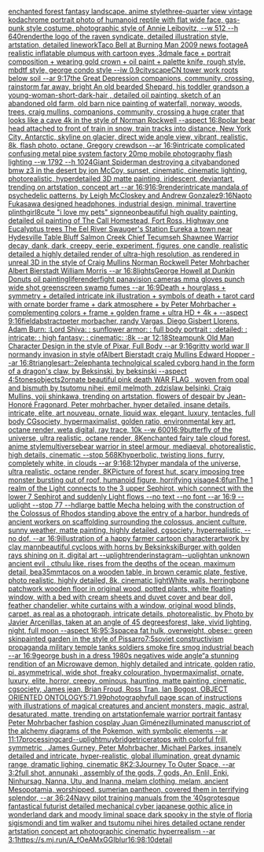 [enchanted forest fantasy landscape. anime style](https://www.ebank.nz/aiartgenerator?category=enchanted%2520forest%2520fantasy%2520landscape.%2520anime%2520style)[three-quarter view vintage kodachrome portrait photo of humanoid reptile with flat wide face, gas-punk style costume, photographic style of Annie Leibovitz, --w 512 --h 640](https://www.ebank.nz/aiartgenerator?category=three-quarter%2520view%2520vintage%2520kodachrome%2520portrait%2520photo%2520of%2520humanoid%2520reptile%2520with%2520flat%2520wide%2520face%2C%2520gas-punk%2520style%2520costume%2C%2520photographic%2520style%2520of%2520Annie%2520Leibovitz%2C%2520--w%2520512%2520--h%2520640)[render](https://www.ebank.nz/aiartgenerator?category=render)[the logo of the raven syndicate, detailed illustration style, artstation, detailed linework](https://www.ebank.nz/aiartgenerator?category=the%2520logo%2520of%2520the%2520raven%2520syndicate%2C%2520detailed%2520illustration%2520style%2C%2520artstation%2C%2520detailed%2520linework)[Taco Bell at Burning Man 2009 news footage](https://www.ebank.nz/aiartgenerator?category=Taco%2520Bell%2520at%2520Burning%2520Man%25202009%2520news%2520footage)[A realistic inflatable plumpus with cartoon eyes ,3d](https://www.ebank.nz/aiartgenerator?category=A%2520realistic%2520inflatable%2520plumpus%2520with%2520cartoon%2520eyes%2520%2C3d)[male face + portrait composition + wearing gold crown + oil paint + palette knife, rough style, mbdtf style, george condo style --iw 0.9](https://www.ebank.nz/aiartgenerator?category=male%2520face%2520%2B%2520portrait%2520composition%2520%2B%2520wearing%2520gold%2520crown%2520%2B%2520oil%2520paint%2520%2B%2520palette%2520knife%2C%2520rough%2520style%2C%2520mbdtf%2520style%2C%2520george%2520condo%2520style%2520--iw%25200.9)[cityscape](https://www.ebank.nz/aiartgenerator?category=cityscape)[](https://www.ebank.nz/aiartgenerator?category=)[CN tower work roots below soil --ar 9:17](https://www.ebank.nz/aiartgenerator?category=CN%2520tower%2520work%2520roots%2520below%2520soil%2520--ar%25209%3A17)[the Great Depression  companions, community, crossing, rainstorm far away, bright An old bearded Shepard, his toddler grandson a young-woman-short-dark-hair , detailed oil painting, sketch of an abandoned old farm, old barn nice painting of waterfall, norway, woods, trees, craig mullins,  companions, community, crossing a huge crater that looks like a cave 4k in the style of Norman Rockwell --aspect 16:8](https://www.ebank.nz/aiartgenerator?category=the%2520Great%2520Depression%2520%2520companions%2C%2520community%2C%2520crossing%2C%2520rainstorm%2520far%2520away%2C%2520bright%2520An%2520old%2520bearded%2520Shepard%2C%2520his%2520toddler%2520grandson%2520a%2520young-woman-short-dark-hair%2520%2C%2520detailed%2520oil%2520painting%2C%2520sketch%2520of%2520an%2520abandoned%2520old%2520farm%2C%2520old%2520barn%2520nice%2520painting%2520of%2520waterfall%2C%2520norway%2C%2520woods%2C%2520trees%2C%2520craig%2520mullins%2C%2520%2520companions%2C%2520community%2C%2520crossing%2520a%2520huge%2520crater%2520that%2520looks%2520like%2520a%2520cave%25204k%2520in%2520the%2520style%2520of%2520Norman%2520Rockwell%2520--aspect%252016%3A8)[polar bear head attached to front of train in snow, train tracks into distance, New York City, Antarctic, skyline on glacier, direct wide angle view, vibrant, realistic, 8k, flash photo, octane, Gregory crewdson --ar 16:9](https://www.ebank.nz/aiartgenerator?category=polar%2520bear%2520head%2520attached%2520to%2520front%2520of%2520train%2520in%2520snow%2C%2520train%2520tracks%2520into%2520distance%2C%2520New%2520York%2520City%2C%2520Antarctic%2C%2520skyline%2520on%2520glacier%2C%2520direct%2520wide%2520angle%2520view%2C%2520vibrant%2C%2520realistic%2C%25208k%2C%2520flash%2520photo%2C%2520octane%2C%2520Gregory%2520crewdson%2520--ar%252016%3A9)[intricate complicated confusing metal pipe system factory  20mp mobile photography flash lighting --w 1792 --h 1024](https://www.ebank.nz/aiartgenerator?category=intricate%2520complicated%2520confusing%2520metal%2520pipe%2520system%2520factory%2520%252020mp%2520mobile%2520photography%2520flash%2520lighting%2520--w%25201792%2520--h%25201024)[Giant Spiderman destroying a city](https://www.ebank.nz/aiartgenerator?category=Giant%2520Spiderman%2520destroying%2520a%2520city)[abandoned bmw z3 in the desert by jon McCoy, sunset, cinematic, cinematic lighting, photorealistic, hyperdetailed 3D matte painting, iridescent, deviantart, trending on artstation, concept art --ar 16:9](https://www.ebank.nz/aiartgenerator?category=abandoned%2520bmw%2520z3%2520in%2520the%2520desert%2520by%2520jon%2520McCoy%2C%2520sunset%2C%2520cinematic%2C%2520cinematic%2520lighting%2C%2520photorealistic%2C%2520hyperdetailed%25203D%2520matte%2520painting%2C%2520iridescent%2C%2520deviantart%2C%2520trending%2520on%2520artstation%2C%2520concept%2520art%2520--ar%252016%3A9)[16:9](https://www.ebank.nz/aiartgenerator?category=16%3A9)[render](https://www.ebank.nz/aiartgenerator?category=render)[intricate mandala of psychedelic patterns, by Leigh McCloskey and Andrew Gonzalez](https://www.ebank.nz/aiartgenerator?category=intricate%2520mandala%2520of%2520psychedelic%2520patterns%2C%2520by%2520Leigh%2520McCloskey%2520and%2520Andrew%2520Gonzalez)[9:16](https://www.ebank.nz/aiartgenerator?category=9%3A16)[Naoto Fukasawa designed headphones, industrial design, minimal, travertine plinth](https://www.ebank.nz/aiartgenerator?category=Naoto%2520Fukasawa%2520designed%2520headphones%2C%2520industrial%2520design%2C%2520minimal%2C%2520travertine%2520plinth)[girl](https://www.ebank.nz/aiartgenerator?category=girl)[8](https://www.ebank.nz/aiartgenerator?category=8)[cute "i love my pets" sign](https://www.ebank.nz/aiartgenerator?category=cute%2520%22i%2520love%2520my%2520pets%22%2520sign)[neon](https://www.ebank.nz/aiartgenerator?category=neon)[beautiful high quality painting, detailed oil painting of The Call Homestead, Fort Ross, Highway one Eucalyptus trees The Eel River Swauger's Station Eureka a town near Hydesville Table Bluff Salmon Creek  Chief Tecumseh Shawnee Warrior decay, dank, dark, creepy, eerie, experiment, figures, one candle, realistic detailed a highly detailed render of ultra-high resolution, as rendered in unreal 3D in the style of Craig Mullins Norman Rockwell Peter Mohrbacher Albert Bierstadt William Morris --ar 16:8](https://www.ebank.nz/aiartgenerator?category=beautiful%2520high%2520quality%2520painting%2C%2520detailed%2520oil%2520painting%2520of%2520The%2520Call%2520Homestead%2C%2520Fort%2520Ross%2C%2520Highway%2520one%2520Eucalyptus%2520trees%2520The%2520Eel%2520River%2520Swauger%27s%2520Station%2520Eureka%2520a%2520town%2520near%2520Hydesville%2520Table%2520Bluff%2520Salmon%2520Creek%2520%2520Chief%2520Tecumseh%2520Shawnee%2520Warrior%2520decay%2C%2520dank%2C%2520dark%2C%2520creepy%2C%2520eerie%2C%2520experiment%2C%2520figures%2C%2520one%2520candle%2C%2520realistic%2520detailed%2520a%2520highly%2520detailed%2520render%2520of%2520ultra-high%2520resolution%2C%2520as%2520rendered%2520in%2520unreal%25203D%2520in%2520the%2520style%2520of%2520Craig%2520Mullins%2520Norman%2520Rockwell%2520Peter%2520Mohrbacher%2520Albert%2520Bierstadt%2520William%2520Morris%2520--ar%252016%3A8)[lights](https://www.ebank.nz/aiartgenerator?category=lights)[George Howell at Dunkin Donuts oil painting](https://www.ebank.nz/aiartgenerator?category=George%2520Howell%2520at%2520Dunkin%2520Donuts%2520oil%2520painting)[life](https://www.ebank.nz/aiartgenerator?category=life)[render](https://www.ebank.nz/aiartgenerator?category=render)[fight panavision cameras mma gloves punch wide shot greenscreen swamp fumes --ar 16:9](https://www.ebank.nz/aiartgenerator?category=fight%2520panavision%2520cameras%2520mma%2520gloves%2520punch%2520wide%2520shot%2520greenscreen%2520swamp%2520fumes%2520--ar%252016%3A9)[Death + hourglass + symmetry + detailed intricate ink illustration + symbols of death + tarot card with ornate border frame + dark atmosphere + by Peter Mohrbacher + complementing colors + frame + golden frame + ultra HD + 4k + --aspect 9:16](https://www.ebank.nz/aiartgenerator?category=Death%2520%2B%2520hourglass%2520%2B%2520symmetry%2520%2B%2520detailed%2520intricate%2520ink%2520illustration%2520%2B%2520symbols%2520of%2520death%2520%2B%2520tarot%2520card%2520with%2520ornate%2520border%2520frame%2520%2B%2520dark%2520atmosphere%2520%2B%2520by%2520Peter%2520Mohrbacher%2520%2B%2520complementing%2520colors%2520%2B%2520frame%2520%2B%2520golden%2520frame%2520%2B%2520ultra%2520HD%2520%2B%25204k%2520%2B%2520--aspect%25209%3A16)[field](https://www.ebank.nz/aiartgenerator?category=field)[abstract](https://www.ebank.nz/aiartgenerator?category=abstract)[peter morbacher, randy Vargas, Diego Gisbert Llorens, Adam Burn:  :Lord Shiva: : sunflower armor: : full body portrait : :detailed: : intricate: : high fantasy: : cinematic: :8k --ar 12:18](https://www.ebank.nz/aiartgenerator?category=peter%2520morbacher%2C%2520randy%2520Vargas%2C%2520Diego%2520Gisbert%2520Llorens%2C%2520Adam%2520Burn%3A%2520%2520%3ALord%2520Shiva%3A%2520%3A%2520sunflower%2520armor%3A%2520%3A%2520full%2520body%2520portrait%2520%3A%2520%3Adetailed%3A%2520%3A%2520intricate%3A%2520%3A%2520high%2520fantasy%3A%2520%3A%2520cinematic%3A%2520%3A8k%2520--ar%252012%3A18)[Steampunk Old Man Character Design in the style of Pixar, Full Body --ar 9:16](https://www.ebank.nz/aiartgenerator?category=Steampunk%2520Old%2520Man%2520Character%2520Design%2520in%2520the%2520style%2520of%2520Pixar%2C%2520Full%2520Body%2520--ar%25209%3A16)[gritty world war II normandy invasion in style ofAlbert Bierstadt craig Mullins Edward Hopper --ar 16:8](https://www.ebank.nz/aiartgenerator?category=gritty%2520world%2520war%2520II%2520normandy%2520invasion%2520in%2520style%2520ofAlbert%2520Bierstadt%2520craig%2520Mullins%2520Edward%2520Hopper%2520--ar%252016%3A8)[triangles](https://www.ebank.nz/aiartgenerator?category=triangles)[art::2](https://www.ebank.nz/aiartgenerator?category=art%3A%3A2)[elephant](https://www.ebank.nz/aiartgenerator?category=elephant)[a technolgical scaled cyborg hand in the form of a dragon's claw, by Beksinski, by beksinski --aspect 4:5](https://www.ebank.nz/aiartgenerator?category=a%2520technolgical%2520scaled%2520cyborg%2520hand%2520in%2520the%2520form%2520of%2520a%2520dragon%27s%2520claw%2C%2520by%2520Beksinski%2C%2520by%2520beksinski%2520--aspect%25204%3A5)[tones](https://www.ebank.nz/aiartgenerator?category=tones)[objects](https://www.ebank.nz/aiartgenerator?category=objects)[2](https://www.ebank.nz/aiartgenerator?category=2)[ornate beautiful pink death WAR FLAG , woven from opal and bismuth by tsutomu nihei, emil melmoth, zdzislaw belsinki, Craig Mullins, yoji shinkawa, trending on artstation, flowers of despair by Jean-Honoré Fragonard, Peter mohrbacher, hyper detailed, insane details, intricate, elite, art nouveau, ornate, liquid wax, elegant, luxury, tentacles, full body CGsociety, hypermaximalist, golden ratio, environmental key art, octane render, weta digital, ray trace, 10k --w 600](https://www.ebank.nz/aiartgenerator?category=ornate%2520beautiful%2520pink%2520death%2520WAR%2520FLAG%2520%2C%2520woven%2520from%2520opal%2520and%2520bismuth%2520by%2520tsutomu%2520nihei%2C%2520emil%2520melmoth%2C%2520zdzislaw%2520belsinki%2C%2520Craig%2520Mullins%2C%2520yoji%2520shinkawa%2C%2520trending%2520on%2520artstation%2C%2520flowers%2520of%2520despair%2520by%2520Jean-Honor%C3%A9%2520Fragonard%2C%2520Peter%2520mohrbacher%2C%2520hyper%2520detailed%2C%2520insane%2520details%2C%2520intricate%2C%2520elite%2C%2520art%2520nouveau%2C%2520ornate%2C%2520liquid%2520wax%2C%2520elegant%2C%2520luxury%2C%2520tentacles%2C%2520full%2520body%2520CGsociety%2C%2520hypermaximalist%2C%2520golden%2520ratio%2C%2520environmental%2520key%2520art%2C%2520octane%2520render%2C%2520weta%2520digital%2C%2520ray%2520trace%2C%252010k%2520--w%2520600)[16:9](https://www.ebank.nz/aiartgenerator?category=16%3A9)[butterfly of the universe, ultra realistic, octane render, 8K](https://www.ebank.nz/aiartgenerator?category=butterfly%2520of%2520the%2520universe%2C%2520ultra%2520realistic%2C%2520octane%2520render%2C%25208K)[enchanted fairy tale cloud forest. anime style](https://www.ebank.nz/aiartgenerator?category=enchanted%2520fairy%2520tale%2520cloud%2520forest.%2520anime%2520style)[multiverse](https://www.ebank.nz/aiartgenerator?category=multiverse)[bear warrior in steel armour, mediaeval, photorealistic, high details, cinematic --stop 56](https://www.ebank.nz/aiartgenerator?category=bear%2520warrior%2520in%2520steel%2520armour%2C%2520mediaeval%2C%2520photorealistic%2C%2520high%2520details%2C%2520cinematic%2520--stop%252056)[8K](https://www.ebank.nz/aiartgenerator?category=8K)[hyperbolic, twisting lions, furry, completely white, in clouds --ar 9:16](https://www.ebank.nz/aiartgenerator?category=hyperbolic%2C%2520twisting%2520lions%2C%2520furry%2C%2520completely%2520white%2C%2520in%2520clouds%2520--ar%25209%3A16)[8:12](https://www.ebank.nz/aiartgenerator?category=8%3A12)[hyper mandala of the universe, ultra realistic, octane render, 8K](https://www.ebank.nz/aiartgenerator?category=hyper%2520mandala%2520of%2520the%2520universe%2C%2520ultra%2520realistic%2C%2520octane%2520render%2C%25208K)[Picture of forest hut, scary imposing tree monster bursting out of roof, humanoid figure, horrifying visage](https://www.ebank.nz/aiartgenerator?category=Picture%2520of%2520forest%2520hut%2C%2520scary%2520imposing%2520tree%2520monster%2520bursting%2520out%2520of%2520roof%2C%2520humanoid%2520figure%2C%2520horrifying%2520visage)[4:6](https://www.ebank.nz/aiartgenerator?category=4%3A6)[fun](https://www.ebank.nz/aiartgenerator?category=fun)[The 1 realm of the Light connects to the 3 upper Sephirot, which connect with the lower 7 Sephirot and suddenly Light flows --no text --no font --ar 16:9 --uplight --stop 77 --hd](https://www.ebank.nz/aiartgenerator?category=The%25201%2520realm%2520of%2520the%2520Light%2520connects%2520to%2520the%25203%2520upper%2520Sephirot%2C%2520which%2520connect%2520with%2520the%2520lower%25207%2520Sephirot%2520and%2520suddenly%2520Light%2520flows%2520--no%2520text%2520--no%2520font%2520--ar%252016%3A9%2520--uplight%2520--stop%252077%2520--hd)[large battle Mecha helping with the construction of the Colossus of Rhodos standing above the entry of a harbor, hundreds of ancient workers on scaffolding surrounding the colossus, ancient culture, sunny weather, matte painting, highly detailed, cgsociety, hyperrealistic, --no dof, --ar 16:9](https://www.ebank.nz/aiartgenerator?category=large%2520battle%2520Mecha%2520helping%2520with%2520the%2520construction%2520of%2520the%2520Colossus%2520of%2520Rhodos%2520standing%2520above%2520the%2520entry%2520of%2520a%2520harbor%2C%2520hundreds%2520of%2520ancient%2520workers%2520on%2520scaffolding%2520surrounding%2520the%2520colossus%2C%2520ancient%2520culture%2C%2520sunny%2520weather%2C%2520matte%2520painting%2C%2520highly%2520detailed%2C%2520cgsociety%2C%2520hyperrealistic%2C%2520--no%2520dof%2C%2520--ar%252016%3A9)[illustration of a happy farmer cartoon character](https://www.ebank.nz/aiartgenerator?category=illustration%2520of%2520a%2520happy%2520farmer%2520cartoon%2520character)[artwork by clay mann](https://www.ebank.nz/aiartgenerator?category=artwork%2520by%2520clay%2520mann)[beautiful cyclops with horns by Beksinkski](https://www.ebank.nz/aiartgenerator?category=beautiful%2520cyclops%2520with%2520horns%2520by%2520Beksinkski)[Burger with golden rays shining on it, digital art --uplight](https://www.ebank.nz/aiartgenerator?category=Burger%2520with%2520golden%2520rays%2520shining%2520on%2520it%2C%2520digital%2520art%2520--uplight)[render](https://www.ebank.nz/aiartgenerator?category=render)[instagram](https://www.ebank.nz/aiartgenerator?category=instagram)[--uplight](https://www.ebank.nz/aiartgenerator?category=--uplight)[an unknown ancient evil , cthulu like, rises from the depths of the ocean,  maximum detail, bea](https://www.ebank.nz/aiartgenerator?category=an%2520unknown%2520ancient%2520evil%2520%2C%2520cthulu%2520like%2C%2520rises%2520from%2520the%2520depths%2520of%2520the%2520ocean%2C%2520%2520maximum%2520detail%2C%2520bea)[35mm](https://www.ebank.nz/aiartgenerator?category=35mm)[tacos on a wooden table, in brown ceramic plate, festive, photo realistic, highly detailed, 8k, cinematic light](https://www.ebank.nz/aiartgenerator?category=tacos%2520on%2520a%2520wooden%2520table%2C%2520in%2520brown%2520ceramic%2520plate%2C%2520festive%2C%2520photo%2520realistic%2C%2520highly%2520detailed%2C%25208k%2C%2520cinematic%2520light)[White walls, herringbone patchwork wooden floor in original wood, potted plants, white floating window, with a bed with cream sheets and duvet cover and bear doll, feather chandelier, white curtains with a window, original wood blinds, carpet, as real as a photograph, intricate details, photorealistic, by Photo by Javier Arcenillas, taken at an angle of 45 degrees](https://www.ebank.nz/aiartgenerator?category=White%2520walls%2C%2520herringbone%2520patchwork%2520wooden%2520floor%2520in%2520original%2520wood%2C%2520potted%2520plants%2C%2520white%2520floating%2520window%2C%2520with%2520a%2520bed%2520with%2520cream%2520sheets%2520and%2520duvet%2520cover%2520and%2520bear%2520doll%2C%2520feather%2520chandelier%2C%2520white%2520curtains%2520with%2520a%2520window%2C%2520original%2520wood%2520blinds%2C%2520carpet%2C%2520as%2520real%2520as%2520a%2520photograph%2C%2520intricate%2520details%2C%2520photorealistic%2C%2520by%2520Photo%2520by%2520Javier%2520Arcenillas%2C%2520taken%2520at%2520an%2520angle%2520of%252045%2520degrees)[forest, lake, vivid lighting, night, full moon --aspect 16:9](https://www.ebank.nz/aiartgenerator?category=forest%2C%2520lake%2C%2520vivid%2520lighting%2C%2520night%2C%2520full%2520moon%2520--aspect%252016%3A9)[5:3](https://www.ebank.nz/aiartgenerator?category=5%3A3)[space](https://www.ebank.nz/aiartgenerator?category=space)[a fat hulk, overweight, obese:: green skin](https://www.ebank.nz/aiartgenerator?category=a%2520fat%2520hulk%2C%2520overweight%2C%2520obese%3A%3A%2520green%2520skin)[painted garden in the style of Pissarro](https://www.ebank.nz/aiartgenerator?category=painted%2520garden%2520in%2520the%2520style%2520of%2520Pissarro)[7:5](https://www.ebank.nz/aiartgenerator?category=7%3A5)[soviet constructivism propaganda military temple tanks soldiers smoke fire smog industrial beach --ar 16:9](https://www.ebank.nz/aiartgenerator?category=soviet%2520constructivism%2520propaganda%2520military%2520temple%2520tanks%2520soldiers%2520smoke%2520fire%2520smog%2520industrial%2520beach%2520--ar%252016%3A9)[george bush in a dress 1980s negatives wide angle](https://www.ebank.nz/aiartgenerator?category=george%2520bush%2520in%2520a%2520dress%25201980s%2520negatives%2520wide%2520angle)[“](https://www.ebank.nz/aiartgenerator?category=%E2%80%9C)[a stunning rendition of an  Microwave demon, highly detailed and intricate, golden ratio, pi, asymmetrical, wide shot, freaky colouration, hypermaximalist, ornate, luxury, elite, horror, creepy, ominous, haunting, matte painting, cinematic, cgsociety, James jean, Brian Froud, Ross Tran, Ian Bogost, OBJECT ORIENTED ONTOLOGY](https://www.ebank.nz/aiartgenerator?category=a%2520stunning%2520rendition%2520of%2520an%2520%2520Microwave%2520demon%2C%2520highly%2520detailed%2520and%2520intricate%2C%2520golden%2520ratio%2C%2520pi%2C%2520asymmetrical%2C%2520wide%2520shot%2C%2520freaky%2520colouration%2C%2520hypermaximalist%2C%2520ornate%2C%2520luxury%2C%2520elite%2C%2520horror%2C%2520creepy%2C%2520ominous%2C%2520haunting%2C%2520matte%2520painting%2C%2520cinematic%2C%2520cgsociety%2C%2520James%2520jean%2C%2520Brian%2520Froud%2C%2520Ross%2520Tran%2C%2520Ian%2520Bogost%2C%2520OBJECT%2520ORIENTED%2520ONTOLOGY)[5:7](https://www.ebank.nz/aiartgenerator?category=5%3A7)[1.99](https://www.ebank.nz/aiartgenerator?category=1.99)[photography](https://www.ebank.nz/aiartgenerator?category=photography)[full page scan of instructions with illustrations of magical creatures and ancient monsters, magic, astral, desaturated, matte, trending on artstation](https://www.ebank.nz/aiartgenerator?category=full%2520page%2520scan%2520of%2520instructions%2520with%2520illustrations%2520of%2520magical%2520creatures%2520and%2520ancient%2520monsters%2C%2520magic%2C%2520astral%2C%2520desaturated%2C%2520matte%2C%2520trending%2520on%2520artstation)[female warrior portrait fantasy Peter Mohrbacher fashion cosplay Juan Giménez](https://www.ebank.nz/aiartgenerator?category=female%2520warrior%2520portrait%2520fantasy%2520Peter%2520Mohrbacher%2520fashion%2520cosplay%2520Juan%2520Gim%C3%A9nez)[illuminated manuscript of the alchemy diagrams of the Pokemon, with symbolic elements --ar 11:17](https://www.ebank.nz/aiartgenerator?category=illuminated%2520manuscript%2520of%2520the%2520alchemy%2520diagrams%2520of%2520the%2520Pokemon%2C%2520with%2520symbolic%2520elements%2520--ar%252011%3A17)[processing](https://www.ebank.nz/aiartgenerator?category=processing)[card](https://www.ebank.nz/aiartgenerator?category=card)[--uplight](https://www.ebank.nz/aiartgenerator?category=--uplight)[muybridge](https://www.ebank.nz/aiartgenerator?category=muybridge)[triceratops with colorful frill, symmetric , James Gurney, Peter Mohrbacher, Michael Parkes, insanely detailed and intricate, hyper-realistic, global illumination, great dynamic range, dramatic lighing, cinematic 8K](https://www.ebank.nz/aiartgenerator?category=triceratops%2520with%2520colorful%2520frill%2C%2520symmetric%2520%2C%2520James%2520Gurney%2C%2520Peter%2520Mohrbacher%2C%2520Michael%2520Parkes%2C%2520insanely%2520detailed%2520and%2520intricate%2C%2520hyper-realistic%2C%2520global%2520illumination%2C%2520great%2520dynamic%2520range%2C%2520dramatic%2520lighing%2C%2520cinematic%25208K)[2:3](https://www.ebank.nz/aiartgenerator?category=2%3A3)[Journey To Outer Space, --ar 3:2](https://www.ebank.nz/aiartgenerator?category=Journey%2520To%2520Outer%2520Space%2C%2520--ar%25203%3A2)[full shot, annunaki ,  assembly of the gods, 7 gods, An, Enlil, Enki, Ninhursag, Nanna, Utu, and Inanna, melam clothing, melam, ancient Mesopotamia, worshipped, sumerian pantheon, covered them in terrifying splendor, --ar 36:24](https://www.ebank.nz/aiartgenerator?category=full%2520shot%2C%2520annunaki%2520%2C%2520%2520assembly%2520of%2520the%2520gods%2C%25207%2520gods%2C%2520An%2C%2520Enlil%2C%2520Enki%2C%2520Ninhursag%2C%2520Nanna%2C%2520Utu%2C%2520and%2520Inanna%2C%2520melam%2520clothing%2C%2520melam%2C%2520ancient%2520Mesopotamia%2C%2520worshipped%2C%2520sumerian%2520pantheon%2C%2520covered%2520them%2520in%2520terrifying%2520splendor%2C%2520--ar%252036%3A24)[Navy pilot training manuals from the ’40s](https://www.ebank.nz/aiartgenerator?category=Navy%2520pilot%2520training%2520manuals%2520from%2520the%2520%E2%80%9940s)[grotesque fantastical futurist detailed mechanical cyber japanese gothic alice in wonderland dark and moody liminal space dark spooky in the style of floria sigismondi and tim walker and tsutomu nihei hires detailed octane render artstation concept art photographic cinematic hyperrealism --ar 3:1](https://www.ebank.nz/aiartgenerator?category=grotesque%2520fantastical%2520futurist%2520detailed%2520mechanical%2520cyber%2520japanese%2520gothic%2520alice%2520in%2520wonderland%2520dark%2520and%2520moody%2520liminal%2520space%2520dark%2520spooky%2520in%2520the%2520style%2520of%2520floria%2520sigismondi%2520and%2520tim%2520walker%2520and%2520tsutomu%2520nihei%2520hires%2520detailed%2520octane%2520render%2520artstation%2520concept%2520art%2520photographic%2520cinematic%2520hyperrealism%2520--ar%25203%3A1)[<https://s.mj.run/A_fOeAMxGGI>](https://www.ebank.nz/aiartgenerator?category=%3Chttps%3A//s.mj.run/A_fOeAMxGGI%3E)[blur](https://www.ebank.nz/aiartgenerator?category=blur)[16:9](https://www.ebank.nz/aiartgenerator?category=16%3A9)[8:10](https://www.ebank.nz/aiartgenerator?category=8%3A10)[detail](https://www.ebank.nz/aiartgenerator?category=detail)